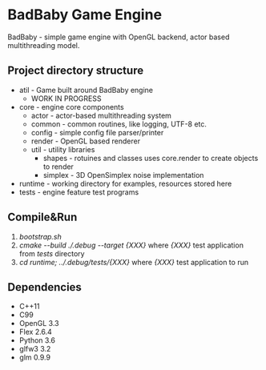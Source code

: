 # BadBaby Game Engine

BadBaby - simple game engine with OpenGL backend, actor based multithreading 
model.

## Project directory structure

* atil - Game built around BadBaby engine
  * WORK IN PROGRESS
* core - engine core components
  * actor - actor-based multithreading system
  * common - common routines, like logging, UTF-8 etc.
  * config - simple config file parser/printer
  * render - OpenGL based renderer
  * util - utility libraries
    * shapes - rotuines and classes uses core.render to create objects to render
    * simplex - 3D OpenSimplex noise implementation 
* runtime - working directory for examples, resources stored here
* tests - engine feature test programs

## Compile&Run

1. *bootstrap.sh*
2. *cmake --build ./.debug --target {XXX}* where *{XXX}* test application from *tests* directory
3. *cd runtime; ../.debug/tests/{XXX}* where *{XXX}* test application to run

## Dependencies

* C++11
* C99
* OpenGL 3.3
* Flex 2.6.4
* Python 3.6
* glfw3 3.2
* glm 0.9.9
